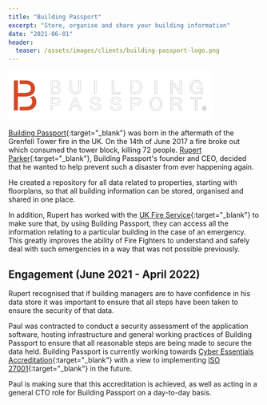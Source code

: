 ```yaml
---
title: "Building Passport"
excerpt: "Store, organise and share your building information"
date: "2021-06-01"
header:
  teaser: /assets/images/clients/building-passport-logo.png
---
```


![Building Passport logo](/assets/images/clients/building-passport-logo-short.png?raw=true)

[Building Passport](https://www.buildingpassport.com/){:target="_blank"} was born in the aftermath of the Grenfell Tower fire in the UK. On the 14th of June 2017 a fire broke out which consumed the tower block, killing 72 people. [Rupert Parker](https://www.linkedin.com/in/rupertparkerlondon){:target="_blank"}, Building Passport's founder and CEO, decided that he wanted to help prevent such a disaster from ever happening again.

He created a repository for all data related to properties, starting with floorplans, so that all building information can be stored, organised and shared in one place.

In addition, Rupert has worked with the [UK Fire Service](https://www.fireservice.co.uk/){:target="_blank"} to make sure that, by using Building Passport, they can access all the information relating to a particular building in the case of an emergency. This greatly improves the ability of Fire Fighters to understand and safely deal with such emergencies in a way that was not possible previously.

## Engagement (June 2021 - April 2022)

Rupert recognised that if building managers are to have confidence in his data store it was important to ensure that all steps have been taken to ensure the security of that data.

Paul was contracted to conduct a security assessment of the application software, hosting infrastructure and general working practices of Building Passport to ensure that all reasonable steps are being made to secure the data held. Building Passport is currently working towards [Cyber Essentials Accreditation](https://www.ncsc.gov.uk/cyberessentials/overview){:target="_blank"} with a view to implementing [ISO 27001](https://www.iso.org/isoiec-27001-information-security.html){:target="_blank"} in the future.

Paul is making sure that this accreditation is achieved, as well as acting in a general CTO role for Building Passport on a day-to-day basis.